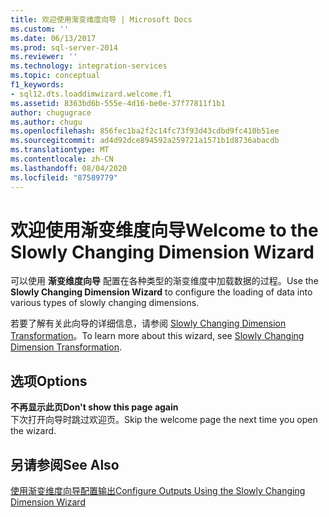 ```yaml
---
title: 欢迎使用渐变维度向导 | Microsoft Docs
ms.custom: ''
ms.date: 06/13/2017
ms.prod: sql-server-2014
ms.reviewer: ''
ms.technology: integration-services
ms.topic: conceptual
f1_keywords:
- sql12.dts.loaddimwizard.welcome.f1
ms.assetid: 8363bd6b-555e-4d16-be0e-37f77811f1b1
author: chugugrace
ms.author: chugu
ms.openlocfilehash: 856fec1ba2f2c14fc73f93d43cdbd9fc410b51ee
ms.sourcegitcommit: ad4d92dce894592a259721a1571b1d8736abacdb
ms.translationtype: MT
ms.contentlocale: zh-CN
ms.lasthandoff: 08/04/2020
ms.locfileid: "87589779"
---
```

# <a name="welcome-to-the-slowly-changing-dimension-wizard"></a><span data-ttu-id="46e3e-102">欢迎使用渐变维度向导</span><span class="sxs-lookup"><span data-stu-id="46e3e-102">Welcome to the Slowly Changing Dimension Wizard</span></span>
  <span data-ttu-id="46e3e-103">可以使用 **渐变维度向导** 配置在各种类型的渐变维度中加载数据的过程。</span><span class="sxs-lookup"><span data-stu-id="46e3e-103">Use the **Slowly Changing Dimension Wizard** to configure the loading of data into various types of slowly changing dimensions.</span></span>  
  
 <span data-ttu-id="46e3e-104">若要了解有关此向导的详细信息，请参阅 [Slowly Changing Dimension Transformation](slowly-changing-dimension-transformation.md)。</span><span class="sxs-lookup"><span data-stu-id="46e3e-104">To learn more about this wizard, see [Slowly Changing Dimension Transformation](slowly-changing-dimension-transformation.md).</span></span>  
  
## <a name="options"></a><span data-ttu-id="46e3e-105">选项</span><span class="sxs-lookup"><span data-stu-id="46e3e-105">Options</span></span>  
 <span data-ttu-id="46e3e-106">**不再显示此页**</span><span class="sxs-lookup"><span data-stu-id="46e3e-106">**Don't show this page again**</span></span>  
 <span data-ttu-id="46e3e-107">下次打开向导时跳过欢迎页。</span><span class="sxs-lookup"><span data-stu-id="46e3e-107">Skip the welcome page the next time you open the wizard.</span></span>  
  
## <a name="see-also"></a><span data-ttu-id="46e3e-108">另请参阅</span><span class="sxs-lookup"><span data-stu-id="46e3e-108">See Also</span></span>  
 [<span data-ttu-id="46e3e-109">使用渐变维度向导配置输出</span><span class="sxs-lookup"><span data-stu-id="46e3e-109">Configure Outputs Using the Slowly Changing Dimension Wizard</span></span>](configure-outputs-using-the-slowly-changing-dimension-wizard.md)  
  
  
